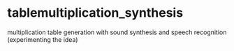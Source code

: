 # tablemultiplication_synthesis
multiplication table generation with sound synthesis and speech recognition (experimenting the idea)
